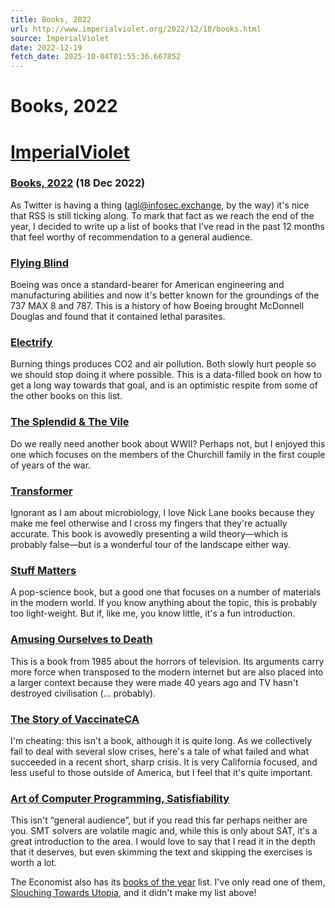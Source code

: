 ```yaml
---
title: Books, 2022
url: http://www.imperialviolet.org/2022/12/18/books.html
source: ImperialViolet
date: 2022-12-19
fetch_date: 2025-10-04T01:55:36.667852
---
```


# Books, 2022

# [ImperialViolet](https://www.imperialviolet.org)

### [Books, 2022](/2022/12/18/books.html) (18 Dec 2022)

As Twitter is having a thing (agl@infosec.exchange, by the way) it's nice that RSS is still ticking along. To mark that fact as we reach the end of the year, I decided to write up a list of books that I've read in the past 12 months that feel worthy of recommendation to a general audience.

### [Flying Blind](https://www.google.com/search?q=9780593460177)

Boeing was once a standard-bearer for American engineering and manufacturing abilities and now it's better known for the groundings of the 737 MAX 8 and 787. This is a history of how Boeing brought McDonnell Douglas and found that it contained lethal parasites.

### [Electrify](https://www.google.com/search?q=9780262545044)

Burning things produces CO2 and air pollution. Both slowly hurt people so we should stop doing it where possible. This is a data-filled book on how to get a long way towards that goal, and is an optimistic respite from some of the other books on this list.

### [The Splendid & The Vile](https://www.google.com/search?q=978-0385348713)

Do we really need another book about WWII? Perhaps not, but I enjoyed this one which focuses on the members of the Churchill family in the first couple of years of the war.

### [Transformer](https://www.google.com/search?q=978-0393651485)

Ignorant as I am about microbiology, I love Nick Lane books because they make me feel otherwise and I cross my fingers that they're actually accurate. This book is avowedly presenting a wild theory—which is probably false—but is a wonderful tour of the landscape either way.

### [Stuff Matters](https://www.google.com/search?q=978-0544236042)

A pop-science book, but a good one that focuses on a number of materials in the modern world. If you know anything about the topic, this is probably too light-weight. But if, like me, you know little, it's a fun introduction.

### [Amusing Ourselves to Death](https://www.google.com/search?q=978-0143036531)

This is a book from 1985 about the horrors of television. Its arguments carry more force when transposed to the modern internet but are also placed into a larger context because they were made 40 years ago and TV hasn't destroyed civilisation (… probably).

### [The Story of VaccinateCA](https://www.worksinprogress.co/issue/the-story-of-vaccinateca/)

I'm cheating: this isn't a book, although it is quite long. As we collectively fail to deal with several slow crises, here's a tale of what failed and what succeeded in a recent short, sharp crisis. It is very California focused, and less useful to those outside of America, but I feel that it's quite important.

### [Art of Computer Programming, Satisfiability](https://www.google.com/search?q=978-0134397603)

This isn't “general audience”, but if you read this far perhaps neither are you. SMT solvers are volatile magic and, while this is only about SAT, it's a great introduction to the area. I would love to say that I read it in the depth that it deserves, but even skimming the text and skipping the exercises is worth a lot.

The Economist also has its [books of the year](https://www.economist.com/culture/2022/12/06/these-are-the-economists-best-books-of-2022) list. I've only read one of them, [Slouching Towards Utopia](https://www.google.com/search?q=1399803425), and it didn't make my list above!